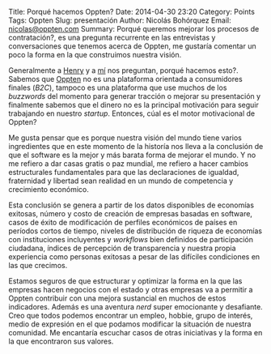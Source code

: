 Title: Porqué hacemos Oppten?
Date: 2014-04-30 23:20
Category: Points
Tags: Oppten
Slug: presentación
Author: Nicolás Bohórquez
Email:  nicolas@oppten.com
Summary: Porqué queremos mejorar los procesos de contratación?, es una pregunta recurrente en las entrevistas y conversaciones que tenemos acerca de Oppten, me gustaría comentar un poco la forma en la que construimos nuestra visión.

Generalmente a [Henry](http://twitter.com/tufla "Henry Canastero, Oppten") y a [mí](http://twitter.com/nickmancol "Nicolás Bohórquez, Oppten") nos preguntan,  porqué hacemos esto?. Sabemos que [Oppten](http://oppten.com "Oppten, licitaciones, contratos, inteligencia de negocios") no es una plataforma orientada a consumidores finales (*B2C*),
tampoco es una plataforma que use muchos de los *buzzwords* del momento para generar tracción o mejorar su presentación y finalmente sabemos que el dinero no es la principal motivación para seguir trabajando en nuestro *startup*. Entonces, cúal es el motor motivacional de Oppten?

Me gusta pensar que es porque nuestra visión del mundo tiene varios ingredientes que en este momento de la historía nos lleva a la conclusión de que el software es la mejor y más barata forma de mejorar el mundo. Y no me refiero a dar casas gratis o paz mundial, me refiero a hacer cambios estructurales fundamentales para que las declaraciones de igualdad, fraternidad y libertad sean realidad en un mundo de competencia y crecimiento económico.

Esta conclusión se genera a partir de los datos disponibles de economías exitosas, número y costo de creación de empresas basadas en software, casos de éxito de modificación de perfiles económicos de países en períodos cortos de tiempo, niveles de distribución de riqueza de economías con instituciones incluyentes y *workflows* bien definidos de participación ciudadana, índices de percepción de transparencia y nuestra propia experiencia como personas exitosas a pesar de las difíciles condiciones en las que crecimos.

Estamos seguros de que estructurar y optimizar la forma en la que las empresas hacen negocios con el estado y otras empresas va a permitir a Oppten contribuir con una mejora sustancial en muchos de estos indicadores. Además es una aventura *nerd* super emocionante y desafiante. Creo que todos podemos encontrar un empleo, hobbie, grupo de interés, medio de expresión en el que podamos modificar la situación de nuestra comunidad. Me encantaría escuchar casos de otras iniciativas y la forma en la que encontraron sus valores.
